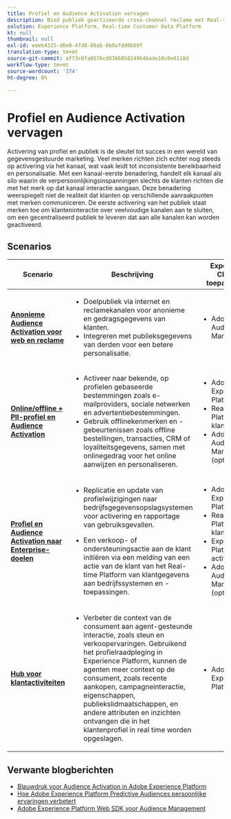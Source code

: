 ```yaml
---
title: Profiel en Audience Activation vervagen
description: Bied publiek geactiveerde cross-channel reclame met Real-time Customer Data Platform ​.
solution: Experience Platform, Real-time Customer Data Platform
kt: null
thumbnail: null
exl-id: eeeb4325-d0e8-4fd8-86ab-0b8afdd0b69f
translation-type: tm+mt
source-git-commit: af73c0fa0576cd836685824964bade10c0e0110d
workflow-type: tm+mt
source-wordcount: '374'
ht-degree: 0%

---
```



# Profiel en Audience Activation vervagen

Activering van profiel en publiek is de sleutel tot succes in een wereld van gegevensgestuurde marketing. Veel merken richten zich echter nog steeds op activering via het kanaal, wat vaak leidt tot inconsistente bereikbaarheid en personalisatie. Met een kanaal-eerste benadering, handelt elk kanaal als silo waarin de verpersoonlijkingsinspanningen slechts de klanten richten die met het merk op dat kanaal interactie aangaan. Deze benadering weerspiegelt niet de realiteit dat klanten op verschillende aanraakpunten met merken communiceren. De eerste activering van het publiek staat merken toe om klanteninteractie over veelvoudige kanalen aan te sluiten, om een gecentraliseerd publiek te leveren dat aan alle kanalen kan worden geactiveerd.

## Scenarios

| Scenario | Beschrijving | Experience Cloud-toepassingen |
|---|---|---|
| **[Anonieme Audience Activation voor web en reclame](anonymous.md)** | <ul><li>Doelpubliek via internet en reclamekanalen voor anonieme en gedragsgegevens van klanten.</li><li>Integreren met publieksgegevens van derden voor een betere personalisatie.</li></ul> | <ul><li>Adobe Audience Manager</li></ul> |
| **[Online/offline + PII-profiel en Audience Activation](online-offline.md)** | <ul><li>Activeer naar bekende, op profielen gebaseerde bestemmingen zoals e-mailproviders, sociale netwerken en advertentiebestemmingen. </li><li>Gebruik offlinekenmerken en -gebeurtenissen zoals offline bestellingen, transacties, CRM of loyaliteitsgegevens, samen met onlinegedrag voor het online aanwijzen en personaliseren.</li></ul> | <ul><li>Adobe Experience Platform</li><li> Real-time Platform voor klantgegevens</li><li>Adobe Audience Manager (optioneel)</li></ul> |
| **[Profiel en Audience Activation naar Enterprise-doelen](enterprise-destinations.md)** | <ul><li>Replicatie en update van profielwijzigingen naar bedrijfsgegevensopslagsystemen voor activering en rapportage van gebruiksgevallen. </li></ul><ul><li>Een verkoop- of ondersteuningsactie aan de klant initiëren via een melding van een actie van de klant van het Real-time Platform van klantgegevens aan bedrijfssystemen en -toepassingen.</li></ul> | <ul><li>Adobe Experience Platform</li><li>Real-time Platform voor klantgegevens</li><li>Experience Platform activeren</li><li>Adobe Audience Manager (optioneel)</li></ul> |
| **[Hub voor klantactiviteiten](customer-activity.md)** | <ul><li>Verbeter de context van de consument aan agent-gesteunde interactie, zoals steun en verkoopervaringen. Gebruikend het profielraadpleging in Experience Platform, kunnen de agenten meer context op de consument, zoals recente aankopen, campagneinteractie, eigenschappen, publiekslidmaatschappen, en andere attributen en inzichten ontvangen die in het klantenprofiel in real time worden opgeslagen.</li></ul> | <ul><li>Adobe Experience Platform</li></ul> |

## Verwante blogberichten

* [Blauwdruk voor Audience Activation in Adobe Experience Platform](https://medium.com/adobetech/a-blueprint-for-audience-activation-in-adobe-experience-platform-b2b30fae90fd)
* [Hoe Adobe Experience Platform Predictive Audiences persoonlijke ervaringen verbetert](https://medium.com/adobetech/how-adobe-experience-platform-predictive-audiences-improves-personalized-experiences-1f75a60cb7a3)
* [Adobe Experience Platform Web SDK voor Audience Management](https://medium.com/adobetech/adobe-experience-platform-web-sdk-for-audience-management-751fa6d063bc)
